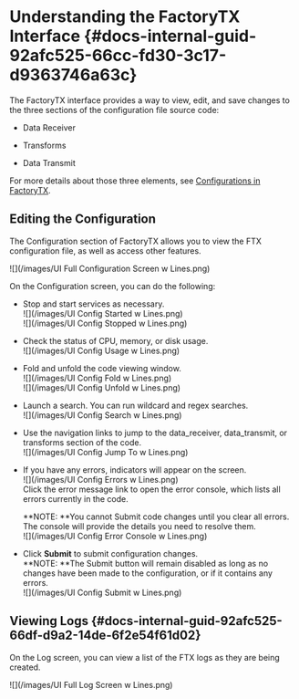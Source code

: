 # Understanding the FactoryTX Interface {#docs-internal-guid-92afc525-66cc-fd30-3c17-d9363746a63c}

The FactoryTX interface provides a way to view, edit, and save changes to the three sections of the configuration file source code:

* Data Receiver

* Transforms

* Data Transmit

For more details about those three elements, see [Configurations in FactoryTX](/configurations-in-factorytx.md).

## Editing the Configuration

The Configuration section of FactoryTX allows you to view the FTX configuration file, as well as access other features.

![](/images/UI Full Configuration Screen w Lines.png)

On the Configuration screen, you can do the following:

* Stop and start services as necessary.  
  ![](/images/UI Config Started w Lines.png)  
  ![](/images/UI Config Stopped w Lines.png)

* Check the status of CPU, memory, or disk usage.  
  ![](/images/UI Config Usage w Lines.png)

* Fold and unfold the code viewing window.  
  ![](/images/UI Config Fold w Lines.png)  
  ![](/images/UI Config Unfold w Lines.png)

* Launch a search. You can run wildcard and regex searches.  
  ![](/images/UI Config Search w Lines.png)

* Use the navigation links to jump to the data\_receiver, data\_transmit, or transforms section of the code.  
  ![](/images/UI Config Jump To w Lines.png)

* If you have any errors, indicators will appear on the screen.  
  ![](/images/UI Config Errors w Lines.png)  
  Click the error message link to open the error console, which lists all errors currently in the code.

  **NOTE: **You cannot Submit code changes until you clear all errors. The console will provide the details you need to resolve them.  
  ![](/images/UI Config Error Console w Lines.png)

* Click **Submit** to submit configuration changes.  
  **NOTE: **The Submit button will remain disabled as long as no changes have been made to the configuration, or if it contains any errors.  
  ![](/images/UI Config Submit w Lines.png)

## Viewing Logs {#docs-internal-guid-92afc525-66df-d9a2-14de-6f2e54f61d02}

On the Log screen, you can view a list of the FTX logs as they are being created.

![](/images/UI Full Log Screen w Lines.png)

